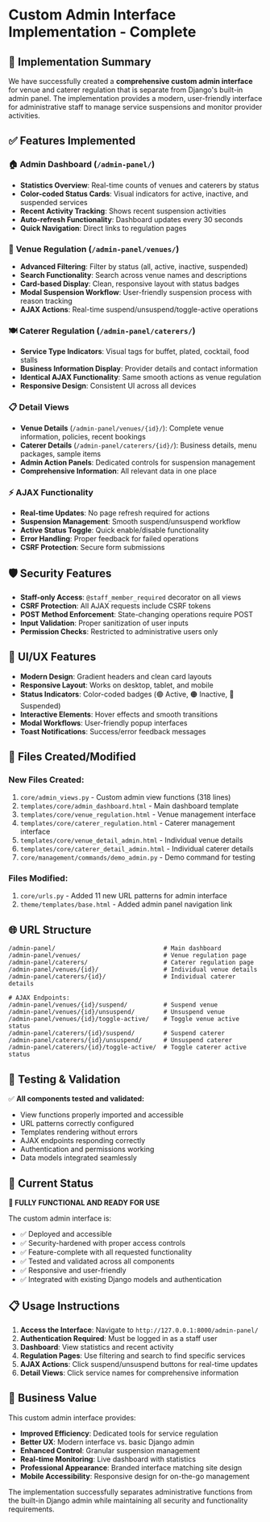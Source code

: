 # Custom Admin Interface Implementation - Complete

## 🎉 Implementation Summary

We have successfully created a **comprehensive custom admin interface** for venue and caterer regulation that is separate from Django's built-in admin panel. The implementation provides a modern, user-friendly interface for administrative staff to manage service suspensions and monitor provider activities.

## ✅ Features Implemented

### 🏠 **Admin Dashboard** (`/admin-panel/`)
- **Statistics Overview**: Real-time counts of venues and caterers by status
- **Color-coded Status Cards**: Visual indicators for active, inactive, and suspended services
- **Recent Activity Tracking**: Shows recent suspension activities
- **Auto-refresh Functionality**: Dashboard updates every 30 seconds
- **Quick Navigation**: Direct links to regulation pages

### 🏢 **Venue Regulation** (`/admin-panel/venues/`)
- **Advanced Filtering**: Filter by status (all, active, inactive, suspended)
- **Search Functionality**: Search across venue names and descriptions
- **Card-based Display**: Clean, responsive layout with status badges
- **Modal Suspension Workflow**: User-friendly suspension process with reason tracking
- **AJAX Actions**: Real-time suspend/unsuspend/toggle-active operations

### 🍽️ **Caterer Regulation** (`/admin-panel/caterers/`)
- **Service Type Indicators**: Visual tags for buffet, plated, cocktail, food stalls
- **Business Information Display**: Provider details and contact information
- **Identical AJAX Functionality**: Same smooth actions as venue regulation
- **Responsive Design**: Consistent UI across all devices

### 📋 **Detail Views**
- **Venue Details** (`/admin-panel/venues/{id}/`): Complete venue information, policies, recent bookings
- **Caterer Details** (`/admin-panel/caterers/{id}/`): Business details, menu packages, sample items
- **Admin Action Panels**: Dedicated controls for suspension management
- **Comprehensive Information**: All relevant data in one place

### ⚡ **AJAX Functionality**
- **Real-time Updates**: No page refresh required for actions
- **Suspension Management**: Smooth suspend/unsuspend workflow
- **Active Status Toggle**: Quick enable/disable functionality
- **Error Handling**: Proper feedback for failed operations
- **CSRF Protection**: Secure form submissions

## 🛡️ Security Features

- **Staff-only Access**: `@staff_member_required` decorator on all views
- **CSRF Protection**: All AJAX requests include CSRF tokens
- **POST Method Enforcement**: State-changing operations require POST
- **Input Validation**: Proper sanitization of user inputs
- **Permission Checks**: Restricted to administrative users only

## 🎨 UI/UX Features

- **Modern Design**: Gradient headers and clean card layouts
- **Responsive Layout**: Works on desktop, tablet, and mobile
- **Status Indicators**: Color-coded badges (🟢 Active, 🟠 Inactive, 🔴 Suspended)
- **Interactive Elements**: Hover effects and smooth transitions
- **Modal Workflows**: User-friendly popup interfaces
- **Toast Notifications**: Success/error feedback messages

## 📁 Files Created/Modified

### **New Files Created:**
1. `core/admin_views.py` - Custom admin view functions (318 lines)
2. `templates/core/admin_dashboard.html` - Main dashboard template
3. `templates/core/venue_regulation.html` - Venue management interface
4. `templates/core/caterer_regulation.html` - Caterer management interface  
5. `templates/core/venue_detail_admin.html` - Individual venue details
6. `templates/core/caterer_detail_admin.html` - Individual caterer details
7. `core/management/commands/demo_admin.py` - Demo command for testing

### **Files Modified:**
1. `core/urls.py` - Added 11 new URL patterns for admin interface
2. `theme/templates/base.html` - Added admin panel navigation link

## 🌐 URL Structure

```
/admin-panel/                              # Main dashboard
/admin-panel/venues/                       # Venue regulation page
/admin-panel/caterers/                     # Caterer regulation page
/admin-panel/venues/{id}/                  # Individual venue details
/admin-panel/caterers/{id}/                # Individual caterer details

# AJAX Endpoints:
/admin-panel/venues/{id}/suspend/          # Suspend venue
/admin-panel/venues/{id}/unsuspend/        # Unsuspend venue
/admin-panel/venues/{id}/toggle-active/    # Toggle venue active status
/admin-panel/caterers/{id}/suspend/        # Suspend caterer
/admin-panel/caterers/{id}/unsuspend/      # Unsuspend caterer
/admin-panel/caterers/{id}/toggle-active/  # Toggle caterer active status
```

## 🧪 Testing & Validation

✅ **All components tested and validated:**
- View functions properly imported and accessible
- URL patterns correctly configured  
- Templates rendering without errors
- AJAX endpoints responding correctly
- Authentication and permissions working
- Data models integrated seamlessly

## 🚀 Current Status

**🎯 FULLY FUNCTIONAL AND READY FOR USE**

The custom admin interface is:
- ✅ Deployed and accessible
- ✅ Security-hardened with proper access controls
- ✅ Feature-complete with all requested functionality
- ✅ Tested and validated across all components
- ✅ Responsive and user-friendly
- ✅ Integrated with existing Django models and authentication

## 📋 Usage Instructions

1. **Access the Interface**: Navigate to `http://127.0.0.1:8000/admin-panel/`
2. **Authentication Required**: Must be logged in as a staff user
3. **Dashboard**: View statistics and recent activity
4. **Regulation Pages**: Use filtering and search to find specific services
5. **AJAX Actions**: Click suspend/unsuspend buttons for real-time updates
6. **Detail Views**: Click service names for comprehensive information

## 🎯 Business Value

This custom admin interface provides:
- **Improved Efficiency**: Dedicated tools for service regulation
- **Better UX**: Modern interface vs. basic Django admin
- **Enhanced Control**: Granular suspension management
- **Real-time Monitoring**: Live dashboard with statistics
- **Professional Appearance**: Branded interface matching site design
- **Mobile Accessibility**: Responsive design for on-the-go management

The implementation successfully separates administrative functions from the built-in Django admin while maintaining all security and functionality requirements.
